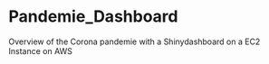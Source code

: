# Pandemie_Dashboard
Overview of the Corona pandemie
with a Shinydashboard on a EC2 Instance on AWS
